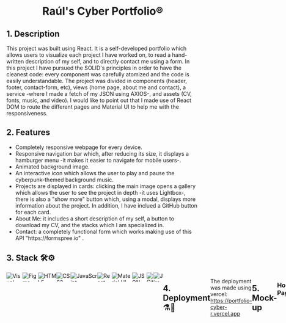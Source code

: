 <h1 align="center">Raúl's Cyber Portfolio®</h1>

<h2>1. Description</h2>

This project was built using React. It is a self-developed portfolio which allows users to visualize each project I have worked on, to read a hand-written description of my self, and to directly contact me using a form. 
In this project I have pursued the SOLID's principles in order to have the cleanest code: every component was carefully atomized and the code is easily understandable. The project was divided in components (header, footer, contact-form, etc), views (home page, about me and contact), a service -where I made a fetch of my JSON using AXIOS-, and assets (CV, fonts, music, and video). I would like to point out that I made use of React DOM to route the different pages and Material UI to help me with the responsiveness. 

<h2>2. Features</h2>

<ul>
<li>Completely responsive webpage for every device.</li>
<li>Responsive navigation bar which, after reducing its size, it displays a hamburger menu -it makes it easier to navigate for mobile users-.</li>
<li>Animated background image.</li>
<li>An interactive icon which allows the user to play and pause the cyberpunk-themed background music.</li>
<li>Projects are displayed in cards: clicking the main image opens a gallery which allows the user to see the project in depth -it uses Lightbox-, there is also a "show more" button which, using a modal, displays more information about the project. In addition, I have inclued a GitHub button for each card.</li>
<li>About Me: it includes a short description of my self, a button to download my CV, and the stacks which I am specialized in.</li>
<li>Contact: a completely functional form which works making use of this API "https://formspree.io" .</li>
</ul>

<h2>3. Stack 🛠️⚙️</h2>

<div width="400" height="400" style="display:flex" style="margin-left:50" >
<img style="display: flex-wrap" align="center"  height="24" width="auto" alt="Visual Studio Code" src="https://img.shields.io/badge/Visual_Studio-5C2D91?style=for-the-badge&logo=visual%20studio&logoColor=white"/>
<img style="display: flex-wrap" align="center"  height="24" width="auto" alt="Figma" src="https://img.shields.io/badge/Figma-F24E1E?style=for-the-badge&logo=figma&logoColor=white"/>
<img style="display: flex-wrap" align="center"  height="24" width="auto" alt="HTML5" src="https://img.shields.io/badge/HTML5-E34F26?style=for-the-badge&logo=html5&logoColor=white"/>
<img style="display: flex-wrap" align="center"  height="24" width="auto" alt="CSS3" src="https://img.shields.io/badge/CSS3-1572B6?style=for-the-badge&logo=css3&logoColor=white"/>
<img style="display: flex-wrap" align="center"  height="24" width="auto" alt="JavaScript" src="https://img.shields.io/badge/JavaScript-323330?style=for-the-badge&logo=javascript&logoColor=F7DF1E"/>
<img style="display: flex-wrap" align="center"  height="24" width="auto" alt="React" src="https://img.shields.io/badge/React-20232A?style=for-the-badge&logo=react&logoColor=61DAFB"/>
 <img style="display: flex-wrap" align="center" height="24" width="auto" alt="Material UI" src="https://img.shields.io/badge/Material%20UI-007FFF?style=for-the-badge&logo=mui&logoColor=white"/>
<img style="display: flex-wrap" align="center"  height="24" width="auto" alt="JSON" src="https://img.shields.io/badge/json-5E5C5C?style=for-the-badge&logo=json&logoColor=white"/>
<img style="display: flex-wrap" align="center"  height="24" width="auto" alt="Git" src="https://img.shields.io/badge/GIT-E44C30?style=for-the-badge&logo=git&logoColor=white"/>  
<img style="display: flex-wrap" align="center"  height="24" width="auto" alt="Jira" src="https://img.shields.io/badge/jira-%230A0FFF.svg?style=for-the-badge&logo=jira&logoColor=white"/>

<h2>4. Deployment ⚗️🧪</h2>

The deployment was made using vercel: https://portfolio-cyber-r.vercel.app

<h2>5. Mock-up</h2>

<h3>Home Page</h3>
<img  style="display: flex-wrap" align="center" width="895" alt="mock-up-HomePage" src="public/Pictures/Portfolio-HomePage.jpg" style="display: block; margin: 0 auto;">

<h3>About Me</h3>
<img width="895" alt="mock-up-AboutMe" src="public/Pictures/Portfolio-AboutMe.jpg" style="display: block; margin: 0 auto;">

<h3>Contact</h3>
<img width="895" alt="mock-up-Contact" src="public/Pictures/Portfolio-Contact.jpg" style="display: block; margin: 0 auto;">

 
<h2>6. Final Product</h2>

<h3>Home Page</h3>
<img width="895" alt="homepage" src="public/Pictures/PortfolioD-HomePage.jpg">

<h3>About Me</h3>
<img width="895" alt="aboutme" src="public/Pictures/PortfolioD-AboutMe.jpg">

<h3>Contact</h3>
<img width="895" alt="contact" src="https://i.gyazo.com/32f17f1fb6b9651da91641ed79f8dfb3.jpg">

<h3>Mobile version</h3>
<img width="400" alt="mobile-HomePage" src="public/Pictures/Mobile-HomePage.png";>
<img width="400" alt="mobile-AboutMe" src="public/Pictures/Mobile-AboutMe.png";>
<img width="400" alt="mobile-Contact" src="public/Pictures/Mobile-Contact.png";>

<h3>Tablet version</h3>
<img width="800" alt="mobile" src="public/Pictures/Tablet-HomePage.png";>
<img width="800" alt="mobile" src="public/Pictures/Tablet-AboutMe.png";>
<img width="800" alt="mobile" src="public/Pictures/Tablet-Contact.png";>


